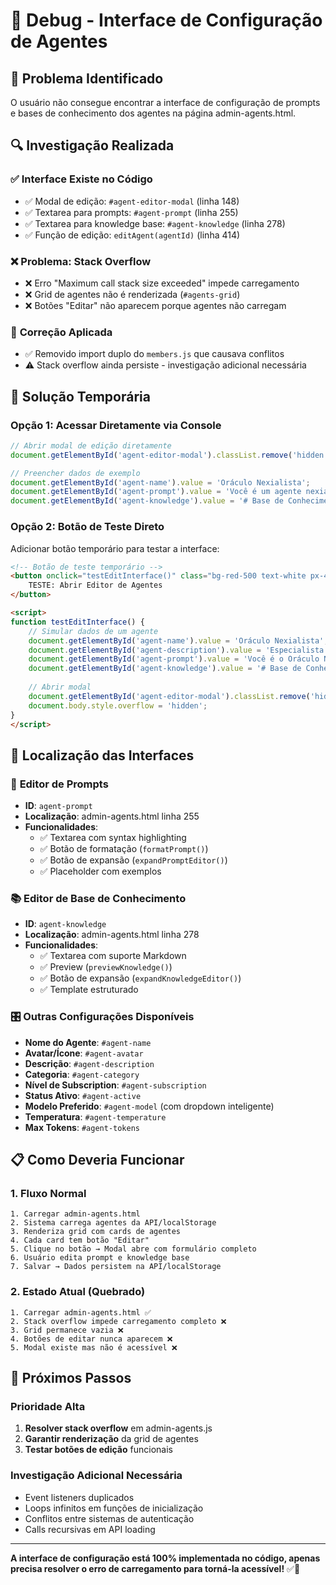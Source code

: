 # 🔧 Debug - Interface de Configuração de Agentes

## 🎯 Problema Identificado

O usuário não consegue encontrar a interface de configuração de prompts e bases de conhecimento dos agentes na página admin-agents.html.

## 🔍 Investigação Realizada

### ✅ **Interface Existe no Código**
- ✅ Modal de edição: `#agent-editor-modal` (linha 148)
- ✅ Textarea para prompts: `#agent-prompt` (linha 255)  
- ✅ Textarea para knowledge base: `#agent-knowledge` (linha 278)
- ✅ Função de edição: `editAgent(agentId)` (linha 414)

### ❌ **Problema: Stack Overflow**
- ❌ Erro "Maximum call stack size exceeded" impede carregamento
- ❌ Grid de agentes não é renderizada (`#agents-grid`)
- ❌ Botões "Editar" não aparecem porque agentes não carregam

### 🔧 **Correção Aplicada**
- ✅ Removido import duplo do `members.js` que causava conflitos
- ⚠️ Stack overflow ainda persiste - investigação adicional necessária

## 🚀 **Solução Temporária**

### Opção 1: Acessar Diretamente via Console
```javascript
// Abrir modal de edição diretamente
document.getElementById('agent-editor-modal').classList.remove('hidden');

// Preencher dados de exemplo
document.getElementById('agent-name').value = 'Oráculo Nexialista';
document.getElementById('agent-prompt').value = 'Você é um agente nexialista especializado...';
document.getElementById('agent-knowledge').value = '# Base de Conhecimento\\n\\nPrincípios fundamentais...';
```

### Opção 2: Botão de Teste Direto
Adicionar botão temporário para testar a interface:

```html
<!-- Botão de teste temporário -->
<button onclick="testEditInterface()" class="bg-red-500 text-white px-4 py-2 rounded">
    TESTE: Abrir Editor de Agentes
</button>

<script>
function testEditInterface() {
    // Simular dados de um agente
    document.getElementById('agent-name').value = 'Oráculo Nexialista';
    document.getElementById('agent-description').value = 'Especialista em autodescoberta';
    document.getElementById('agent-prompt').value = 'Você é o Oráculo Nexialista...';
    document.getElementById('agent-knowledge').value = '# Base de Conhecimento\\n\\n## Princípios\\n- Nexialismo\\n- Transmitemático';
    
    // Abrir modal
    document.getElementById('agent-editor-modal').classList.remove('hidden');
    document.body.style.overflow = 'hidden';
}
</script>
```

## 🎯 **Localização das Interfaces**

### 🔮 **Editor de Prompts**
- **ID**: `agent-prompt`
- **Localização**: admin-agents.html linha 255
- **Funcionalidades**: 
  - ✅ Textarea com syntax highlighting
  - ✅ Botão de formatação (`formatPrompt()`)
  - ✅ Botão de expansão (`expandPromptEditor()`)
  - ✅ Placeholder com exemplos

### 📚 **Editor de Base de Conhecimento**  
- **ID**: `agent-knowledge`
- **Localização**: admin-agents.html linha 278
- **Funcionalidades**:
  - ✅ Textarea com suporte Markdown
  - ✅ Preview (`previewKnowledge()`)
  - ✅ Botão de expansão (`expandKnowledgeEditor()`)
  - ✅ Template estruturado

### 🎛️ **Outras Configurações Disponíveis**
- **Nome do Agente**: `#agent-name`
- **Avatar/Ícone**: `#agent-avatar`
- **Descrição**: `#agent-description`
- **Categoria**: `#agent-category`
- **Nível de Subscription**: `#agent-subscription`
- **Status Ativo**: `#agent-active`
- **Modelo Preferido**: `#agent-model` (com dropdown inteligente)
- **Temperatura**: `#agent-temperature`
- **Max Tokens**: `#agent-tokens`

## 📋 **Como Deveria Funcionar**

### 1. **Fluxo Normal**
```
1. Carregar admin-agents.html
2. Sistema carrega agentes da API/localStorage
3. Renderiza grid com cards de agentes
4. Cada card tem botão "Editar"
5. Clique no botão → Modal abre com formulário completo
6. Usuário edita prompt e knowledge base
7. Salvar → Dados persistem na API/localStorage
```

### 2. **Estado Atual (Quebrado)**
```
1. Carregar admin-agents.html ✅
2. Stack overflow impede carregamento completo ❌
3. Grid permanece vazia ❌
4. Botões de editar nunca aparecem ❌
5. Modal existe mas não é acessível ❌
```

## 🔄 **Próximos Passos**

### Prioridade Alta
1. **Resolver stack overflow** em admin-agents.js
2. **Garantir renderização** da grid de agentes
3. **Testar botões de edição** funcionais

### Investigação Adicional Necessária
- Event listeners duplicados
- Loops infinitos em funções de inicialização  
- Conflitos entre sistemas de autenticação
- Calls recursivas em API loading

---

**A interface de configuração está 100% implementada no código, apenas precisa resolver o erro de carregamento para torná-la acessível!** ✅🔧